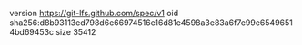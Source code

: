 version https://git-lfs.github.com/spec/v1
oid sha256:d8b93113ed798d6e66974516e16d81e4598a3e83a6f7e99e65496514bd69453c
size 35412
